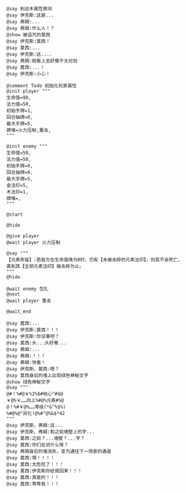 ﻿```text
@say 到达木属性房间
@say 伊克斯:这是...
@say 弗姆:...
@say 弗姆:什么人！？
@show 被诅咒的莫西
@say 伊克斯:莫西！
@say 莫西:...
@say 伊克斯:这....
@say 弗姆:她看上去好像不太对劲
@say 莫西:...！
@say 伊克斯:小心！

@comment Todo 初始化玩家属性
@init player """
生命值=90,
法力值=50,
初始手牌=1,
回合抽牌=0,
最大手牌=5,
牌堆=火力压制,重击,
"""

@init enemy """
生命值=50,
法力值=50,
初始手牌=0,
回合抽牌=0,
最大手牌=5,
金法印=5,
木法印=1,
牌堆=,
"""

@start

@hide

@give player 
@wait player 火力压制

@say """
【元素弥留】:若敌方在生命值降为0时，仍有【未被击碎的元素法印】，则其不会死亡，
直到其【全部元素法印】被击碎为止。
"""
@hide

@wait enemy 包扎
@next
@wait player 重击

@wait_end

@say 莫西:...
@say 伊克斯:莫西！！！
@say 伊克斯:你没事吧？
@say 莫西:头...头好晕...
@say 弗姆:...
@say 弗姆:！！！
@say 弗姆:快看！
@say 伊克斯、莫西:嗯？
@say 莫西身后的墙上出现绿色神秘文字
@show 绿色神秘文字
@say """
@#！%#@￥%2%$#地心^#$@
￥@%￥……向上%#@%元素#%@
@！%#￥@%……等级(*&^%$%)
%#@%@^异化!@%#^@%&$*42
"""
@say 伊克斯、弗姆:这...
@say 伊克斯、弗姆:和之前墙壁上的字...
@say 莫西:之前？...墙壁？...字？
@say 莫西:你们在说什么呀？
@say 弗姆身后的墙消失，变为通往下一场景的通道
@say 莫西:喂！！！！
@say 莫西:太危险了！！！
@say 莫西:伊克斯你给我回来！！！
@say 莫西:真是的！！！
@say 莫西:等等我！！！
```
